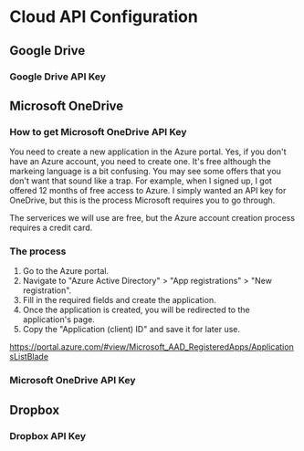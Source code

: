 # Cloud API Configuration

## Google Drive

### Google Drive API Key

## Microsoft OneDrive

### How to get Microsoft OneDrive API Key

You need to create a new application in the Azure portal. Yes, if you don't have an Azure account, you need to create one. It's free although the markeing language is a bit confusing. You may see some offers that you don't want that sound like a trap. For example, when I signed up, I got offered 12 months of free access to Azure. I simply wanted an API key for OneDrive, but this is the process Microsoft requires you to go through.

The serverices we will use are free, but the Azure account creation process requires a credit card.

### The process

1. Go to the Azure portal.
2. Navigate to "Azure Active Directory" > "App registrations" > "New registration".
3. Fill in the required fields and create the application.
4. Once the application is created, you will be redirected to the application's page.
5. Copy the "Application (client) ID" and save it for later use.



https://portal.azure.com/#view/Microsoft_AAD_RegisteredApps/ApplicationsListBlade



### Microsoft OneDrive API Key

## Dropbox

### Dropbox API Key
